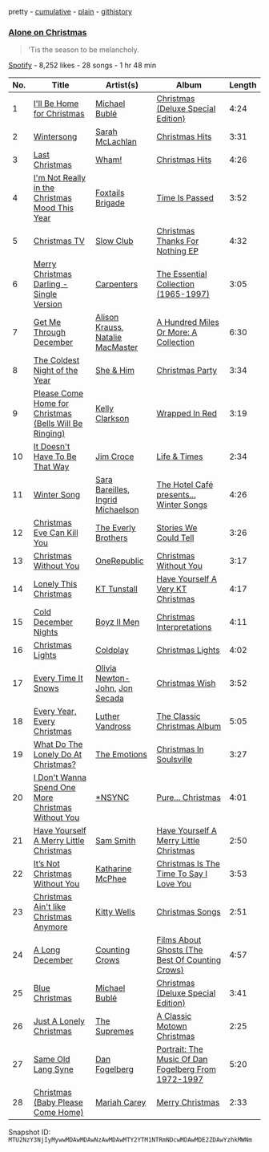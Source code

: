 pretty - [cumulative](/playlists/cumulative/37i9dQZF1DXbgPVq1ydgmS.md) - [plain](/playlists/plain/37i9dQZF1DXbgPVq1ydgmS) - [githistory](https://github.githistory.xyz/mackorone/spotify-playlist-archive/blob/main/playlists/plain/37i9dQZF1DXbgPVq1ydgmS)

### [Alone on Christmas](https://open.spotify.com/playlist/37i9dQZF1DXbgPVq1ydgmS)

> 'Tis the season to be melancholy.

[Spotify](https://open.spotify.com/user/spotify) - 8,252 likes - 28 songs - 1 hr 48 min

| No. | Title | Artist(s) | Album | Length |
|---|---|---|---|---|
| 1 | [I'll Be Home for Christmas](https://open.spotify.com/track/0EJGgmA2uxiasDM5DmDKL1) | [Michael Bublé](https://open.spotify.com/artist/1GxkXlMwML1oSg5eLPiAz3) | [Christmas \(Deluxe Special Edition\)](https://open.spotify.com/album/7uVimUILdzSZG4KKKWToq0) | 4:24 |
| 2 | [Wintersong](https://open.spotify.com/track/3KBh7JAfMwMhQ7OeDd8MSX) | [Sarah McLachlan](https://open.spotify.com/artist/4NgNsOXSwIzXlUIJcpnNUp) | [Christmas Hits](https://open.spotify.com/album/6Mtye5lhYh1JtHenUkIsH6) | 3:31 |
| 3 | [Last Christmas](https://open.spotify.com/track/0QPYn15U8IQHKcH2LDfrek) | [Wham!](https://open.spotify.com/artist/5lpH0xAS4fVfLkACg9DAuM) | [Christmas Hits](https://open.spotify.com/album/6Mtye5lhYh1JtHenUkIsH6) | 4:26 |
| 4 | [I'm Not Really in the Christmas Mood This Year](https://open.spotify.com/track/1erwt70Knt2Rcl3V3xuDNC) | [Foxtails Brigade](https://open.spotify.com/artist/6VNIsExpc6Sklt3ZWNXVtJ) | [Time Is Passed](https://open.spotify.com/album/42zpwqhjCUHcaOVP6nuG8m) | 3:52 |
| 5 | [Christmas TV](https://open.spotify.com/track/3rY8Jrj9Kl1hOxQEy3q0KL) | [Slow Club](https://open.spotify.com/artist/75Kh0eqgzo9f43Dan1JzSV) | [Christmas Thanks For Nothing EP](https://open.spotify.com/album/5bQr6FKJIFGrUT8gduh3ue) | 4:32 |
| 6 | [Merry Christmas Darling \- Single Version](https://open.spotify.com/track/7nxvcuBjqp1F2Jxqvtyx7H) | [Carpenters](https://open.spotify.com/artist/1eEfMU2AhEo7XnKgL7c304) | [The Essential Collection \(1965\-1997\)](https://open.spotify.com/album/6QMgqNXQkj8gbZzIRIHR8W) | 3:05 |
| 7 | [Get Me Through December](https://open.spotify.com/track/70emYpaRMLv68qc85Zz6H3) | [Alison Krauss](https://open.spotify.com/artist/5J6L7N6B4nI1M5cwa29mQG), [Natalie MacMaster](https://open.spotify.com/artist/4ybzO54FX2pbiKx209CB0t) | [A Hundred Miles Or More: A Collection](https://open.spotify.com/album/2dE7kEc4OJzVRYiqt5E2pW) | 6:30 |
| 8 | [The Coldest Night of the Year](https://open.spotify.com/track/4G1riMW9K3O9nI49UawBIX) | [She & Him](https://open.spotify.com/artist/3CIRif6ZAedT7kZSPvj2A4) | [Christmas Party](https://open.spotify.com/album/4s3vR4B3qPc9U5Gs1NPxLR) | 3:34 |
| 9 | [Please Come Home for Christmas \(Bells Will Be Ringing\)](https://open.spotify.com/track/42X0uRpzqXXHJzX0mzThGL) | [Kelly Clarkson](https://open.spotify.com/artist/3BmGtnKgCSGYIUhmivXKWX) | [Wrapped In Red](https://open.spotify.com/album/0t70lpfTyHEv0uuq21fhdZ) | 3:19 |
| 10 | [It Doesn't Have To Be That Way](https://open.spotify.com/track/2tYNY7zPBmB7XmXBbc8yJy) | [Jim Croce](https://open.spotify.com/artist/1R6Hx1tJ2VOUyodEpC12xM) | [Life & Times](https://open.spotify.com/album/5EgWobILhHiYIpMOt8qkPb) | 2:34 |
| 11 | [Winter Song](https://open.spotify.com/track/1KDkSCXJIR4CJaVUK9qP7O) | [Sara Bareilles](https://open.spotify.com/artist/2Sqr0DXoaYABbjBo9HaMkM), [Ingrid Michaelson](https://open.spotify.com/artist/2vm8GdHyrJh2O2MfbQFYG0) | [The Hotel Café presents..\. Winter Songs](https://open.spotify.com/album/4fhTdBtyYkBi1pJpfSLRad) | 4:26 |
| 12 | [Christmas Eve Can Kill You](https://open.spotify.com/track/6siVeocuKKnuynQK4PV7AE) | [The Everly Brothers](https://open.spotify.com/artist/4ACplpEqD6JIVgKrafauzs) | [Stories We Could Tell](https://open.spotify.com/album/5ucnCsHTkWKXCcCjrSEdw0) | 3:26 |
| 13 | [Christmas Without You](https://open.spotify.com/track/4gWpUjTbcwASiRVkJM319B) | [OneRepublic](https://open.spotify.com/artist/5Pwc4xIPtQLFEnJriah9YJ) | [Christmas Without You](https://open.spotify.com/album/0a0KVX4qdIea6J0JdVHc6J) | 3:17 |
| 14 | [Lonely This Christmas](https://open.spotify.com/track/3CIvynowLFibpsDYR52OZ7) | [KT Tunstall](https://open.spotify.com/artist/5zzrJD2jXrE9dZ1AklRFcL) | [Have Yourself A Very KT Christmas](https://open.spotify.com/album/0SQB2ET4MjidXbuPyNqpEd) | 4:17 |
| 15 | [Cold December Nights](https://open.spotify.com/track/5YD2z1KMfT3UihBJN0by39) | [Boyz II Men](https://open.spotify.com/artist/6O74knDqdv3XaWtkII7Xjp) | [Christmas Interpretations](https://open.spotify.com/album/16LQRRb5ha3lxAwfZneVlq) | 4:11 |
| 16 | [Christmas Lights](https://open.spotify.com/track/4fzyvSu73BhGvi96p2zwjL) | [Coldplay](https://open.spotify.com/artist/4gzpq5DPGxSnKTe4SA8HAU) | [Christmas Lights](https://open.spotify.com/album/06CvxUVwS8h2aJYcCtApgy) | 4:02 |
| 17 | [Every Time It Snows](https://open.spotify.com/track/2n4eizAr2bnAinEUR0DrFm) | [Olivia Newton\-John](https://open.spotify.com/artist/4BoRxUdrcgbbq1rxJvvhg9), [Jon Secada](https://open.spotify.com/artist/10n1KB2sjTrGdyuC83y8jW) | [Christmas Wish](https://open.spotify.com/album/2jTzkSMzKDEzU6iMuTQ48s) | 3:52 |
| 18 | [Every Year, Every Christmas](https://open.spotify.com/track/1NPGiRG86PFwXzwrYZRa2a) | [Luther Vandross](https://open.spotify.com/artist/19y5MFBH7gohEdGwKM7QsP) | [The Classic Christmas Album](https://open.spotify.com/album/3kcs7Sy2LOxHuQpEbraEo5) | 5:05 |
| 19 | [What Do The Lonely Do At Christmas?](https://open.spotify.com/track/78yD3lSwoeA0NAvKNSyLdC) | [The Emotions](https://open.spotify.com/artist/64CuUOOirKmdAYLQSfaOyr) | [Christmas In Soulsville](https://open.spotify.com/album/00OBaIgdYLlBLRNWng5Sjq) | 3:27 |
| 20 | [I Don't Wanna Spend One More Christmas Without You](https://open.spotify.com/track/5Kbd1qQPtaNpmtWUoOU9VV) | [\*NSYNC](https://open.spotify.com/artist/6Ff53KvcvAj5U7Z1vojB5o) | [Pure..\. Christmas](https://open.spotify.com/album/3zTUnGeuX4PVvYAfNZlgkr) | 4:01 |
| 21 | [Have Yourself A Merry Little Christmas](https://open.spotify.com/track/7Hz6LLOVxrojLPIHJJ1S0E) | [Sam Smith](https://open.spotify.com/artist/2wY79sveU1sp5g7SokKOiI) | [Have Yourself A Merry Little Christmas](https://open.spotify.com/album/6aT8FGBTfyAhIDQ0IDaebz) | 2:50 |
| 22 | [It’s Not Christmas Without You](https://open.spotify.com/track/5Tw3hk9eyKLJQHuVjqK6zO) | [Katharine McPhee](https://open.spotify.com/artist/5oWOx0BBDSMoFB8JDrjQre) | [Christmas Is The Time To Say I Love You](https://open.spotify.com/album/6xk8LgSpBF7n0CAhc1S82p) | 3:53 |
| 23 | [Christmas Ain't like Christmas Anymore](https://open.spotify.com/track/4nRWjWjiytZGCKxVIiJAqD) | [Kitty Wells](https://open.spotify.com/artist/4fxdqujwhb2NIQyr7qnnPX) | [Christmas Songs](https://open.spotify.com/album/4XMWdNscE9jXdgGJef0KDH) | 2:51 |
| 24 | [A Long December](https://open.spotify.com/track/5V8518q2DbhoGDlI3qW1Be) | [Counting Crows](https://open.spotify.com/artist/0vEsuISMWAKNctLlUAhSZC) | [Films About Ghosts \(The Best Of Counting Crows\)](https://open.spotify.com/album/7FJlveNFRrWYiD6xWGPHSb) | 4:57 |
| 25 | [Blue Christmas](https://open.spotify.com/track/0QUxMKYur7kAtauLnmyBCc) | [Michael Bublé](https://open.spotify.com/artist/1GxkXlMwML1oSg5eLPiAz3) | [Christmas \(Deluxe Special Edition\)](https://open.spotify.com/album/7uVimUILdzSZG4KKKWToq0) | 3:41 |
| 26 | [Just A Lonely Christmas](https://open.spotify.com/track/7Jw1oHkY6CnA25C9we9rXY) | [The Supremes](https://open.spotify.com/artist/57bUPid8xztkieZfS7OlEV) | [A Classic Motown Christmas](https://open.spotify.com/album/0laHjSQdV1SL7bGFHkhvtd) | 2:25 |
| 27 | [Same Old Lang Syne](https://open.spotify.com/track/4Vl4sf0EljY8GxAyjqJD6p) | [Dan Fogelberg](https://open.spotify.com/artist/0cA5Tg15TwARIRZeiNT1RO) | [Portrait: The Music Of Dan Fogelberg From 1972\-1997](https://open.spotify.com/album/3xzrUc5WHC8dv9UmiUWxH1) | 5:20 |
| 28 | [Christmas \(Baby Please Come Home\)](https://open.spotify.com/track/3PIDciSFdrQxSQSihim3hN) | [Mariah Carey](https://open.spotify.com/artist/4iHNK0tOyZPYnBU7nGAgpQ) | [Merry Christmas](https://open.spotify.com/album/61ulfFSmmxMhc2wCdmdMkN) | 2:33 |

Snapshot ID: `MTU2NzY3NjIyMywwMDAwMDAwNzAwMDAwMTY2YTM1NTRmNDcwMDAwMDE2ZDAwYzhkMWNm`
